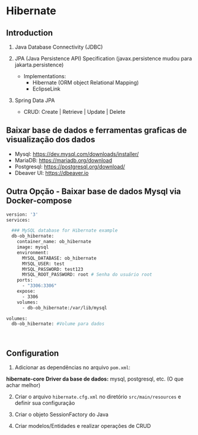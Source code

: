 # Hibernate

## Introduction

1. Java Database Connectivity (JDBC)

2. JPA (Java Persistence API) Specification (javax.persistence mudou para jakarta.persistence)
    - Implementations:
        - Hibernate (ORM object Relational Mapping)
        - EclipseLink

3. Spring Data JPA
    - CRUD: Create | Retrieve | Update | Delete

## Baixar base de dados e ferramentas graficas de visualização dos dados

- Mysql: https://dev.mysql.com/downloads/installer/
- MariaDB: https://mariadb.org/download
- Postgresql: https://postgresql.org/download/
- Dbeaver UI: https://dbeaver.io


## Outra Opção - Baixar base de dados Mysql via Docker-compose

```dockerfile
version: '3'
services:

  ### MySQL database for Hibernate example
  db-ob_hibernate:
    container_name: ob_hibernate
    image: mysql
    environment:
      MYSQL_DATABASE: ob_hibernate
      MYSQL_USER: test
      MYSQL_PASSWORD: test123
      MYSQL_ROOT_PASSWORD: root # Senha do usuário root
    ports:
      - "3306:3306"
    expose:
      - 3306
    volumes:
      - db-ob_hibernate:/var/lib/mysql

volumes:
  db-ob_hibernate: #Volume para dados

     
```

## Configuration

1. Adicionar as dependências no arquivo `pom.xml`:

**hibernate-core**
**Driver da base de dados:** mysql, postgresql, etc. (O que achar melhor)

2. Criar o arquivo `hibernate.cfg.xml` no diretório `src/main/resources` e definir sua configuração

3. Criar o objeto SessionFactory do Java

4. Criar modelos/Entidades e realizar operações de CRUD
